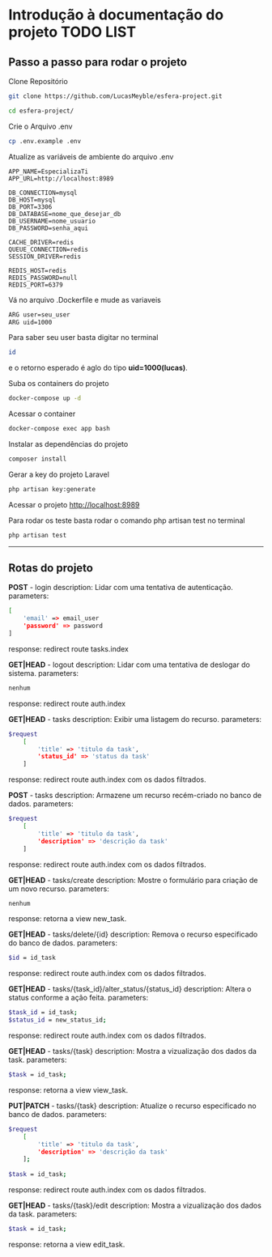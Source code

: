 
# Introdução à documentação do projeto TODO LIST


## Passo a passo para rodar o projeto
Clone Repositório
```sh
git clone https://github.com/LucasMeyble/esfera-project.git
```
```sh
cd esfera-project/
```


Crie o Arquivo .env
```sh
cp .env.example .env
```


Atualize as variáveis de ambiente do arquivo .env
```dosini
APP_NAME=EspecializaTi
APP_URL=http://localhost:8989

DB_CONNECTION=mysql
DB_HOST=mysql
DB_PORT=3306
DB_DATABASE=nome_que_desejar_db
DB_USERNAME=nome_usuario
DB_PASSWORD=senha_aqui

CACHE_DRIVER=redis
QUEUE_CONNECTION=redis
SESSION_DRIVER=redis

REDIS_HOST=redis
REDIS_PASSWORD=null
REDIS_PORT=6379
```

Vá no arquivo .Dockerfile e mude as variaveis

```sh
ARG user=seu_user
ARG uid=1000
```
Para saber seu user basta digitar no terminal 
```sh
id 
```
e o retorno esperado é aglo do tipo **uid=1000(lucas)**.

Suba os containers do projeto
```sh
docker-compose up -d
```


Acessar o container
```sh
docker-compose exec app bash
```


Instalar as dependências do projeto
```sh
composer install
```


Gerar a key do projeto Laravel
```sh
php artisan key:generate
```


Acessar o projeto
[http://localhost:8989](http://localhost:8989)


Para rodar os teste basta rodar o comando php artisan test no terminal
```sh
php artisan test
```
* * *

## Rotas do projeto

**POST** - login
description: Lidar com uma tentativa de autenticação.
parameters: 
```sh
[
    'email' => email_user
    'password' => password
]   
```
response: redirect route tasks.index

**GET|HEAD** - logout
description: Lidar com uma tentativa de deslogar do sistema.
parameters: 
```sh
nenhum
```
response: redirect route auth.index

**GET|HEAD** - tasks
description: Exibir uma listagem do recurso.
parameters: 
```sh
$request 
    [
        'title' => 'titulo da task',
        'status_id' => 'status da task' 
    ]
```
response: redirect route auth.index com os dados filtrados.

**POST** - tasks
description: Armazene um recurso recém-criado no banco de dados.
parameters: 
```sh
$request 
    [
        'title' => 'titulo da task',
        'description' => 'descrição da task' 
    ]
```
response: redirect route auth.index com os dados filtrados.

**GET|HEAD** - tasks/create
description: Mostre o formulário para criação de um novo recurso.
parameters: 
```sh
nenhum
```
response: retorna a view new_task.

**GET|HEAD** - tasks/delete/{id}
description: Remova o recurso especificado do banco de dados.
parameters: 
```sh
$id = id_task
```
response: redirect route auth.index com os dados filtrados.

**GET|HEAD** - tasks/{task_id}/alter_status/{status_id}
description: Altera o status conforme a ação feita.
parameters: 
```sh
$task_id = id_task;
$status_id = new_status_id; 
```
response: redirect route auth.index com os dados filtrados.

**GET|HEAD** - tasks/{task}
description: Mostra a vizualização dos dados da task.
parameters: 
```sh
$task = id_task;
```
response: retorna a view view_task.

**PUT|PATCH** - tasks/{task}
description: Atualize o recurso especificado no banco de dados.
parameters: 
```sh
$request 
    [
        'title' => 'titulo da task',
        'description' => 'descrição da task' 
    ];
    
$task = id_task;
```
response: redirect route auth.index com os dados filtrados.

**GET|HEAD** - tasks/{task}/edit
description: Mostra a vizualização dos dados da task.
parameters: 
```sh
$task = id_task;
```
response: retorna a view edit_task.
